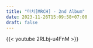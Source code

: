 ```yaml
---
title: "마치[MRCH] - 2nd Album"
date: 2023-11-26T15:09:58+07:00
draft: false
---
```


{{< youtube 2RLbj-u4FnM >}}

